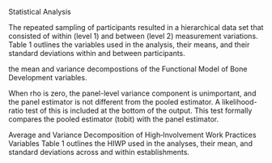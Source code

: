 Statistical Analysis 

The repeated sampling of participants resulted in a hierarchical data set that consisted of within (level 1) and between (level 2) measurement variations. Table 1 outlines the variables used in the analysis, their means, and their standard deviations within and between participants. 


the mean and variance decompostions of the Functional Model of Bone Development variables. 


When rho is zero, the panel-level variance component is unimportant, and the panel estimator is not different from the pooled estimator. A likelihood-ratio test of this is included at the bottom of the output. This test formally compares the pooled estimator (tobit) with the panel estimator.


 Average and Variance Decomposition of High‐Involvement Work Practices Variables
Table 1 outlines the HIWP used in the analyses, their mean, and standard deviations across and within establishments.